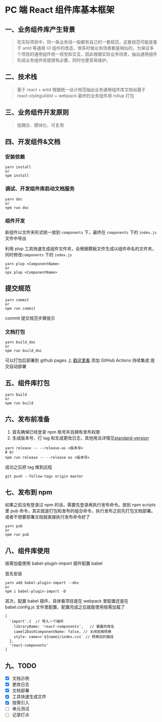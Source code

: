 # PC 端 React 组件库基本框架

## 一、业务组件库产生背景

> 在实际项目中，同一条业务线一般都有自己的一套规范，这套规范可能是基于 antd 等通用 UI 组件的改造，很多时候业务场景都是相似的，为保证多个项目的通用组件统一视觉和交互，因此根据实际业务场景，抽出通用组件形成业务组件库就很有必要，同时也更容易维护。

## 二、技术栈

> 基于 react + antd 根据统一设计规范抽出业务通用组件库文档站基于 react-styleguildist + webpack 最终的业务组件用 rollup 打包

## 三、业务组件开发原则

> 低耦合、模块化、可复用

## 四、开发组件&文档

### 安装依赖

```
yarn install
or
npm install
```

### 调试、开发组件库启动文档服务

```
yarn doc
or
npm run doc
```

### 组件开发

新组件以文件夹形式统一放到 `components` 下，最终在 `components` 下的 `index.js` 文件中导出

利用 plop 工具快速生成组件文件夹，会根据模板文件生成以组件命名的文件夹，同时修改`components` 下的 `index.js`

```
yarn plop <ComponentName>
or
npx plop <ComponentName>
```

## 提交规范

```
yarn commit
or
npm run commit
```

commit 提交规范步骤提示

### 文档打包

```
yarn build_doc
or
npm run build_doc
```

可以打包后部署到 github pages 上 [戳这里看](https://zhujiasheng.github.io/rise-ui/) 添加 GitHub Actions 持续集成 提交自动部署

## 五、组件库打包

```
yarn build
or
npm run build
```

## 六、发布前准备

1. 首先确保已经登录 npm 账号并且拥有发布权限
2. 生成版本号、打 tag 和生成更改日志，其他用法详情见[standard-version](https://github.com/conventional-changelog/standard-version)

```
yarn release -- --release-as <版本号>
# Or
npm run release -- --release-as <版本号>
```

成功之后把 tag 推到远程

```
git push --follow-tags origin master
```

## 七、发布到 npm

如果之前没有登录过 npm 的话，需要先登录再执行发布命令。放到 npm scripts 里 pub 命令，其实就是打包和发布的组合命令，执行发布之前先打包文档部署。或者不想要部署文档就直接执行发布命令好了

```
yarn pub
or
npm run pub
```

## 八、组件库使用

按需加载使用 babel-plugin-import 插件配置 babel

首先安装

```
yarn add babel-plugin-import --dev
or
npm i babel-plugin-import -D
```

其次，配置 babel 插件，具体看项目是在 webpack 里配置还是在 babel.config.js 文件里配置，配置完成之后就能使用按需加载了

```
[
  'import',{  // 导入一个插件
    libraryName: 'react-components',   // 暴露的库名
    camel2DashComponentName: false, // 关闭驼峰转换
    style: name=>`${name}/index.css` // 转换后的路径
  },
  'react-components'
]
```

## 九、TODO

- [x] 文档示例
- [x] 更改日志
- [x] 文档部署
- [x] 工具快速生成文件
- [x] 按需引入
- [ ] 单元测试
- [ ] 记录打点
